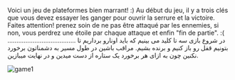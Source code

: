 Voici un jeu de plateformes bien marrant! :)
Au début du jeu, il y a trois clés que vous devez essayer les ganger pour ouvrir la serrure et la victoire.
Faites attention! prenez soin de ne pas être attaqué par les ennemies, si non, vous perdrez une étoile par chaque attaque et enfin "fin de partie". :(
......................................
در شروع بازی سه تا کلید می بینیم که باید اونارو برداریم تا بتونیم قفل رو باز کنیم و برنده بشیم.
مراقب باشین در طول مسیر به دشمناتون برخورد نکنین چون به ازای هر برخورد یک ستاره از دست میدین و در نهایت میبازین.
 

![game1](https://user-images.githubusercontent.com/98955598/166133068-ca127b62-51d0-4dde-b8fe-e741969d9d27.png)
